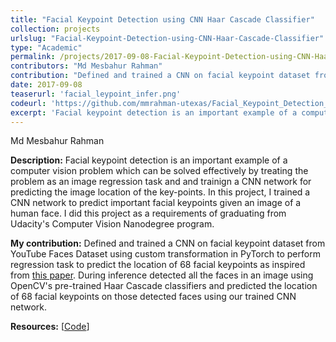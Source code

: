 ```yaml
---
title: "Facial Keypoint Detection using CNN Haar Cascade Classifier"
collection: projects
urlslug: "Facial-Keypoint-Detection-using-CNN-Haar-Cascade-Classifier"
type: "Academic"
permalink: /projects/2017-09-08-Facial-Keypoint-Detection-using-CNN-Haar-Cascade-Classifier
contributors: "Md Mesbahur Rahman"
contribution: "Defined and trained a CNN on facial keypoint dataset from YouTube Faces Dataset using custom transformation in PyTorch to perform regression task to predict the location of 68 facial keypoints as inspired from [this paper](https://arxiv.org/pdf/1710.00977.pdf). During inference detected all the faces in an image using OpenCV's pre-trained Haar Cascade classifiers and predicted the location of 68 facial keypoints on those detected faces using our trained CNN network."
date: 2017-09-08
teaserurl: 'facial_leypoint_infer.png'
codeurl: 'https://github.com/mmrahman-utexas/Facial_Keypoint_Detection_CNN_Regression_OpenCV_HaarCascade_PyTorch'
excerpt: 'Facial keypoint detection is an important example of a computer vision problem which can be solved effectively by treating the problem as an image regression task and and trainign a CNN network for predicting the image location of the key-points. In this project, I trained a CNN network to predict important facial keypoints given an image of a human face.  I did this project as a requirements of graduating from Udacity&apos;s Computer Vision Nanodegree program.'
---
```


Md Mesbahur Rahman

**Description:**
Facial keypoint detection is an important example of a computer vision problem which can be solved effectively by treating the problem as an image regression task and and trainign a CNN network for predicting the image location of the key-points. In this project, I trained a CNN network to predict important facial keypoints given an image of a human face.  I did this project as a requirements of graduating from Udacity&apos;s Computer Vision Nanodegree program.

**My contribution:**
Defined and trained a CNN on facial keypoint dataset from YouTube Faces Dataset using custom transformation in PyTorch to perform regression task to predict the location of 68 facial keypoints as inspired from [this paper](https://arxiv.org/pdf/1710.00977.pdf). During inference detected all the faces in an image using OpenCV&apos;s pre-trained Haar Cascade classifiers and predicted the location of 68 facial keypoints on those detected faces using our trained CNN network.

**Resources:** [[Code](https://github.com/mmrahman-utexas/Facial_Keypoint_Detection_CNN_Regression_OpenCV_HaarCascade_PyTorch)]
